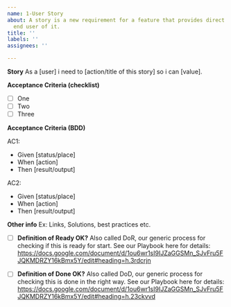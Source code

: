 ```yaml
---
name: 1-User Story
about: A story is a new requirement for a feature that provides direct value to the
  end user of it.
title: ''
labels: ''
assignees: ''

---
```


**Story**
As a [user] i need to [action/title of this story] so i can [value].

**Acceptance Criteria (checklist)**
- [ ]  One
- [ ]  Two
- [ ]  Three

**Acceptance Criteria (BDD)**

AC1:
* Given [status/place]
* When [action]
* Then [result/output]

AC2:
* Given [status/place]
* When [action]
* Then [result/output]

**Other info**
Ex: Links, Solutions, best practices etc.

- [ ]  **Definition of Ready OK?**
Also called DoR, our generic process for checking if this is ready for start. See our Playbook here for details: https://docs.google.com/document/d/1ou6wr1sI9IJZaGGSMn_SJvFru5FJQKMDRZY16kBmx5Y/edit#heading=h.3rdcrjn

- [ ]  **Definition of Done OK?**
Also called DoD, our generic process for checking this is done in the right way. See our Playbook here for details: https://docs.google.com/document/d/1ou6wr1sI9IJZaGGSMn_SJvFru5FJQKMDRZY16kBmx5Y/edit#heading=h.23ckvvd
